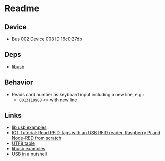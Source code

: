 # Readme

## Device

* Bus 002 Device 003 ID 16c0:27db

## Deps

* [libusb](http://dcuddeback.github.io/libusb-rs/libusb/)

## Behavior

* Reads card number as keyboard input including a new line, e.g.:
  * `0013110988` <= with new line

## Links

* [lib usb examples](https://github.com/dcuddeback/libusb-rs/blob/master/examples/read_device.rs)
* [IOT Tutorial: Read RFID-tags with an USB RFID reader, Raspberry Pi and Node-RED from scratch](https://medium.com/coinmonks/iot-tutorial-read-tags-from-a-usb-rfid-reader-with-raspberry-pi-and-node-red-from-scratch-4554836be127)
* [UTF8 table](https://www.utf8-chartable.de/)
* [libusb examples](https://github.com/libusb/libusb/tree/master/examples)
* [USB in a nutshell](https://beyondlogic.org/usbnutshell/usb4.shtml)
